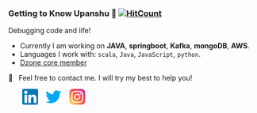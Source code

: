 ### Getting to Know Upanshu 👋  [![HitCount](http://hits.dwyl.com/upanshu21/upanshu21.svg)](http://hits.dwyl.com/upanshu21/upanshu21)

Debugging code and life!

  - Currently I am working on **JAVA**, **springboot**, **Kafka**, **mongoDB**, **AWS**.
  - Languages I work with: `scala`, `Java`, `JavaScript`, `python`.
  - [Dzone core member](https://dzone.com/users/4314439/upanshu-chaudhary.html)
 
  📩 &nbsp; Feel free to contact me. I will try my best to help you!
  
  &nbsp; &nbsp; &nbsp; &nbsp;[![LinkedIn](https://raw.githubusercontent.com/upanshu21/upanshu21/master/linkedin-icon.png)](https://in.linkedin.com/in/upanshu-chaudhary-b03422187) &nbsp;&nbsp; [![Twitter](https://raw.githubusercontent.com/upanshu21/upanshu21/master/twitter-icon.png)](https://twitter.com/sharingaaaann/) &nbsp;&nbsp; [![Instagram](https://raw.githubusercontent.com/upanshu21/upanshu21/master/instagram-icon.png)](https://www.instagram.com/upanshu21/) 
  
 
